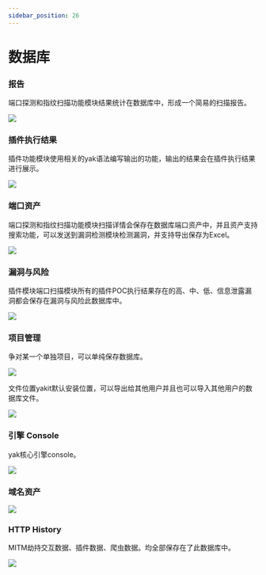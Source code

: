 ```yaml
---
sidebar_position: 26
---
```

# 数据库

### 报告
端口探测和指纹扫描功能模块结果统计在数据库中，形成一个简易的扫描报告。

![](/img/products/yakit/Database-1.png)

### 插件执行结果
插件功能模块使用相关的yak语法编写输出的功能，输出的结果会在插件执行结果进行展示。

![](/img/products/yakit/Database-2.png)

### 端口资产
端口探测和指纹扫描功能模块扫描详情会保存在数据库端口资产中，并且资产支持搜索功能，可以发送到漏洞检测模块检测漏洞，并支持导出保存为Excel。

![](/img/products/yakit/Database-3.png)

### 漏洞与风险
插件模块端口扫描模块所有的插件POC执行结果存在的高、中、低、信息泄露漏洞都会保存在漏洞与风险此数据库中。

![](/img/products/yakit/Database-4.png)

### 项目管理
争对某一个单独项目，可以单纯保存数据库。

![](/img/products/yakit/Database-6.png)

文件位置yakit默认安装位置，可以导出给其他用户并且也可以导入其他用户的数据库文件。

![](/img/products/yakit/Database-7.png)

### 引擎 Console
yak核心引擎console。

![](/img/products/yakit/Database-8.png)

### 域名资产

![](/img/products/yakit/Database-9.png)

### HTTP History
MITM劫持交互数据、插件数据、爬虫数据。均全部保存在了此数据库中。

![](/img/products/yakit/Database-10.png)
